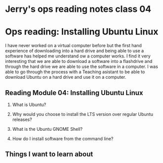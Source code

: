 # Jerry's ops reading notes class 04

# Ops reading: Installing Ubuntu Linux

I have never worked on a virtual computer before but the first hand experience of downloading into a hard drive and being able to use a software has helped me understand ow a computer works.
I find it very interesting that we are able to download a software into a flashdrive and through the hard drive we are able to use the software in a computer. I was able to go through the process with a Teaching asistant
to be able to download Ubuntu on a hard drive and use it on a computer.

## Reading Module 04: Installing Ubuntu Linux

1. What is Ubuntu?

2. Why would you choose to install the LTS version over regular Ubuntu releases?

3. What is the Ubuntu GNOME Shell?

4. How do I install software from the command line?
   


## Things I want to learn about 
